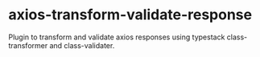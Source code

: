 # axios-transform-validate-response
Plugin to transform and validate axios responses using typestack class-transformer and class-validater.

